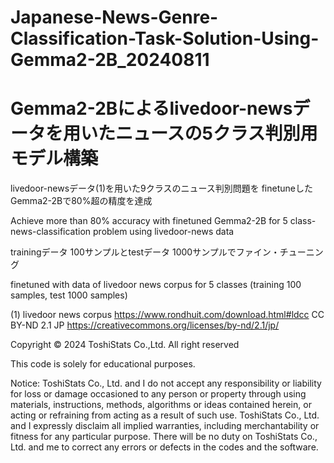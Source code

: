# Japanese-News-Genre-Classification-Task-Solution-Using-Gemma2-2B_20240811

# Gemma2-2Bによるlivedoor-newsデータを用いたニュースの5クラス判別用モデル構築


livedoor-newsデータ(1)を用いた9クラスのニュース判別問題を finetuneしたGemma2-2Bで80%超の精度を達成

Achieve more than 80% accuracy with finetuned Gemma2-2B for 5 class-news-classification problem using livedoor-news data

trainingデータ 100サンプルとtestデータ 1000サンプルでファイン・チューニング

finetuned with data of livedoor news corpus for 5 classes (training 100 samples, test 1000 samples)



(1) livedoor news corpus https://www.rondhuit.com/download.html#ldcc CC BY-ND 2.1 JP https://creativecommons.org/licenses/by-nd/2.1/jp/

Copyright © 2024 ToshiStats Co.,Ltd. All right reserved

This code is solely for educational purposes.

Notice: ToshiStats Co., Ltd. and I do not accept any responsibility or liability for loss or damage occasioned to any person or property through using materials, instructions, methods, algorithms or ideas contained herein, or acting or refraining from acting as a result of such use. ToshiStats Co., Ltd. and I expressly disclaim all implied warranties, including merchantability or fitness for any particular purpose. There will be no duty on ToshiStats Co., Ltd. and me to correct any errors or defects in the codes and the software.
